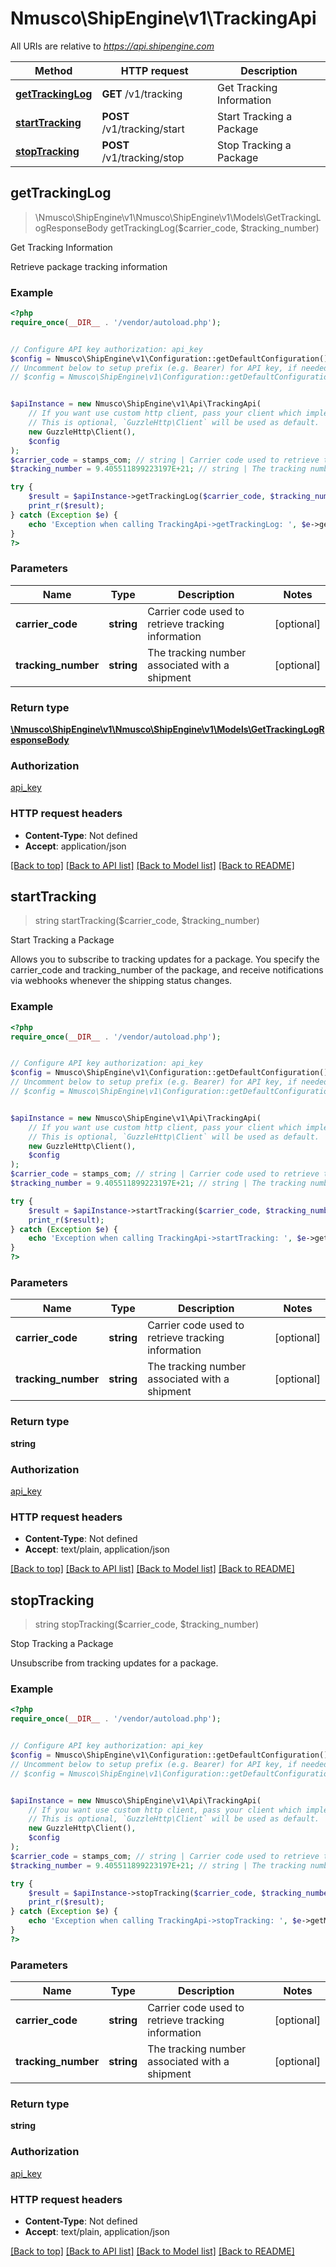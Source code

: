 # Nmusco\ShipEngine\v1\TrackingApi

All URIs are relative to *https://api.shipengine.com*

Method | HTTP request | Description
------------- | ------------- | -------------
[**getTrackingLog**](TrackingApi.md#getTrackingLog) | **GET** /v1/tracking | Get Tracking Information
[**startTracking**](TrackingApi.md#startTracking) | **POST** /v1/tracking/start | Start Tracking a Package
[**stopTracking**](TrackingApi.md#stopTracking) | **POST** /v1/tracking/stop | Stop Tracking a Package



## getTrackingLog

> \Nmusco\ShipEngine\v1\Nmusco\ShipEngine\v1\Models\GetTrackingLogResponseBody getTrackingLog($carrier_code, $tracking_number)

Get Tracking Information

Retrieve package tracking information

### Example

```php
<?php
require_once(__DIR__ . '/vendor/autoload.php');


// Configure API key authorization: api_key
$config = Nmusco\ShipEngine\v1\Configuration::getDefaultConfiguration()->setApiKey('API-Key', 'YOUR_API_KEY');
// Uncomment below to setup prefix (e.g. Bearer) for API key, if needed
// $config = Nmusco\ShipEngine\v1\Configuration::getDefaultConfiguration()->setApiKeyPrefix('API-Key', 'Bearer');


$apiInstance = new Nmusco\ShipEngine\v1\Api\TrackingApi(
    // If you want use custom http client, pass your client which implements `GuzzleHttp\ClientInterface`.
    // This is optional, `GuzzleHttp\Client` will be used as default.
    new GuzzleHttp\Client(),
    $config
);
$carrier_code = stamps_com; // string | Carrier code used to retrieve tracking information
$tracking_number = 9.405511899223197E+21; // string | The tracking number associated with a shipment

try {
    $result = $apiInstance->getTrackingLog($carrier_code, $tracking_number);
    print_r($result);
} catch (Exception $e) {
    echo 'Exception when calling TrackingApi->getTrackingLog: ', $e->getMessage(), PHP_EOL;
}
?>
```

### Parameters


Name | Type | Description  | Notes
------------- | ------------- | ------------- | -------------
 **carrier_code** | **string**| Carrier code used to retrieve tracking information | [optional]
 **tracking_number** | **string**| The tracking number associated with a shipment | [optional]

### Return type

[**\Nmusco\ShipEngine\v1\Nmusco\ShipEngine\v1\Models\GetTrackingLogResponseBody**](../Model/GetTrackingLogResponseBody.md)

### Authorization

[api_key](../../README.md#api_key)

### HTTP request headers

- **Content-Type**: Not defined
- **Accept**: application/json

[[Back to top]](#) [[Back to API list]](../../README.md#documentation-for-api-endpoints)
[[Back to Model list]](../../README.md#documentation-for-models)
[[Back to README]](../../README.md)


## startTracking

> string startTracking($carrier_code, $tracking_number)

Start Tracking a Package

Allows you to subscribe to tracking updates for a package. You specify the carrier_code and tracking_number of the package, and receive notifications via webhooks whenever the shipping status changes.

### Example

```php
<?php
require_once(__DIR__ . '/vendor/autoload.php');


// Configure API key authorization: api_key
$config = Nmusco\ShipEngine\v1\Configuration::getDefaultConfiguration()->setApiKey('API-Key', 'YOUR_API_KEY');
// Uncomment below to setup prefix (e.g. Bearer) for API key, if needed
// $config = Nmusco\ShipEngine\v1\Configuration::getDefaultConfiguration()->setApiKeyPrefix('API-Key', 'Bearer');


$apiInstance = new Nmusco\ShipEngine\v1\Api\TrackingApi(
    // If you want use custom http client, pass your client which implements `GuzzleHttp\ClientInterface`.
    // This is optional, `GuzzleHttp\Client` will be used as default.
    new GuzzleHttp\Client(),
    $config
);
$carrier_code = stamps_com; // string | Carrier code used to retrieve tracking information
$tracking_number = 9.405511899223197E+21; // string | The tracking number associated with a shipment

try {
    $result = $apiInstance->startTracking($carrier_code, $tracking_number);
    print_r($result);
} catch (Exception $e) {
    echo 'Exception when calling TrackingApi->startTracking: ', $e->getMessage(), PHP_EOL;
}
?>
```

### Parameters


Name | Type | Description  | Notes
------------- | ------------- | ------------- | -------------
 **carrier_code** | **string**| Carrier code used to retrieve tracking information | [optional]
 **tracking_number** | **string**| The tracking number associated with a shipment | [optional]

### Return type

**string**

### Authorization

[api_key](../../README.md#api_key)

### HTTP request headers

- **Content-Type**: Not defined
- **Accept**: text/plain, application/json

[[Back to top]](#) [[Back to API list]](../../README.md#documentation-for-api-endpoints)
[[Back to Model list]](../../README.md#documentation-for-models)
[[Back to README]](../../README.md)


## stopTracking

> string stopTracking($carrier_code, $tracking_number)

Stop Tracking a Package

Unsubscribe from tracking updates for a package.

### Example

```php
<?php
require_once(__DIR__ . '/vendor/autoload.php');


// Configure API key authorization: api_key
$config = Nmusco\ShipEngine\v1\Configuration::getDefaultConfiguration()->setApiKey('API-Key', 'YOUR_API_KEY');
// Uncomment below to setup prefix (e.g. Bearer) for API key, if needed
// $config = Nmusco\ShipEngine\v1\Configuration::getDefaultConfiguration()->setApiKeyPrefix('API-Key', 'Bearer');


$apiInstance = new Nmusco\ShipEngine\v1\Api\TrackingApi(
    // If you want use custom http client, pass your client which implements `GuzzleHttp\ClientInterface`.
    // This is optional, `GuzzleHttp\Client` will be used as default.
    new GuzzleHttp\Client(),
    $config
);
$carrier_code = stamps_com; // string | Carrier code used to retrieve tracking information
$tracking_number = 9.405511899223197E+21; // string | The tracking number associated with a shipment

try {
    $result = $apiInstance->stopTracking($carrier_code, $tracking_number);
    print_r($result);
} catch (Exception $e) {
    echo 'Exception when calling TrackingApi->stopTracking: ', $e->getMessage(), PHP_EOL;
}
?>
```

### Parameters


Name | Type | Description  | Notes
------------- | ------------- | ------------- | -------------
 **carrier_code** | **string**| Carrier code used to retrieve tracking information | [optional]
 **tracking_number** | **string**| The tracking number associated with a shipment | [optional]

### Return type

**string**

### Authorization

[api_key](../../README.md#api_key)

### HTTP request headers

- **Content-Type**: Not defined
- **Accept**: text/plain, application/json

[[Back to top]](#) [[Back to API list]](../../README.md#documentation-for-api-endpoints)
[[Back to Model list]](../../README.md#documentation-for-models)
[[Back to README]](../../README.md)

